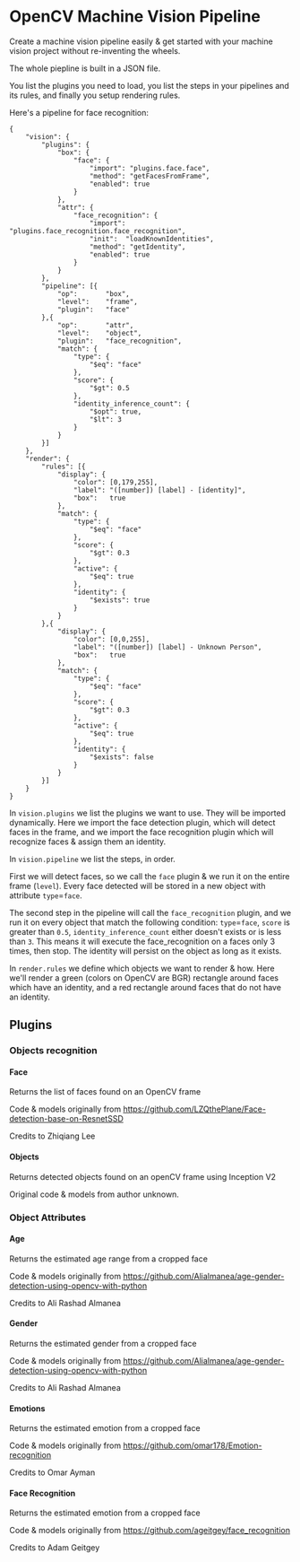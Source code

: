 # OpenCV Machine Vision Pipeline

Create a machine vision pipeline easily & get started with your machine vision project without re-inventing the wheels.

The whole piepline is built in a JSON file.

You list the plugins you need to load, you list the steps in your pipelines and its rules, and finally you setup rendering rules.

Here's a pipeline for face recognition:

    {
        "vision": {
            "plugins": {
                "box": {
                    "face": {
                        "import": "plugins.face.face",
                        "method": "getFacesFromFrame",
                        "enabled": true
                    }
                },
                "attr": {
                    "face_recognition": {
                        "import": "plugins.face_recognition.face_recognition",
                        "init":  "loadKnownIdentities",
                        "method": "getIdentity",
                        "enabled": true
                    }
                }
            },
            "pipeline": [{
                "op":       "box",
                "level":    "frame",
                "plugin":   "face"
            },{
                "op":       "attr",
                "level":    "object",
                "plugin":   "face_recognition",
                "match": {
                    "type": {
                        "$eq": "face"
                    },
                    "score": {
                        "$gt": 0.5
                    },
                    "identity_inference_count": {
                        "$opt": true,
                        "$lt": 3
                    }
                }
            }]
        },
        "render": {
            "rules": [{
                "display": {
                    "color": [0,179,255],
                    "label": "([number]) [label] - [identity]",
                    "box":   true
                },
                "match": {
                    "type": {
                        "$eq": "face"
                    },
                    "score": {
                        "$gt": 0.3
                    },
                    "active": {
                        "$eq": true
                    },
                    "identity": {
                        "$exists": true
                    }
                }
            },{
                "display": {
                    "color": [0,0,255],
                    "label": "([number]) [label] - Unknown Person",
                    "box":   true
                },
                "match": {
                    "type": {
                        "$eq": "face"
                    },
                    "score": {
                        "$gt": 0.3
                    },
                    "active": {
                        "$eq": true
                    },
                    "identity": {
                        "$exists": false
                    }
                }
            }]
        }
    }

In `vision.plugins` we list the plugins we want to use. They will be imported dynamically.
Here we import the face detection plugin, which will detect faces in the frame, and we import the face recognition plugin which will recognize faces & assign them an identity.

In `vision.pipeline` we list the steps, in order.

First we will detect faces, so we call the `face` plugin & we run it on the entire frame (`level`). Every face detected will be stored in a new object with attribute `type`=`face`.

The second step in the pipeline will call the `face_recognition` plugin, and we run it on every object that match the following condition: `type`=`face`, `score` is greater than `0.5`, `identity_inference_count` either doesn't exists or is less than `3`. This means it will execute the face_recognition on a faces only 3 times, then stop. The identity will persist on the object as long as it exists.

In `render.rules` we define which objects we want to render & how. Here we'll render a green (colors on OpenCV are BGR) rectangle around faces which have an identity, and a red rectangle around faces that do not have an identity.

## Plugins

### Objects recognition

#### Face

Returns the list of faces found on an OpenCV frame

Code & models originally from https://github.com/LZQthePlane/Face-detection-base-on-ResnetSSD

Credits to Zhiqiang Lee


#### Objects

Returns detected objects found on an openCV frame using Inception V2

Original code & models from author unknown.


### Object Attributes

#### Age

Returns the estimated age range from a cropped face

Code & models originally from https://github.com/Alialmanea/age-gender-detection-using-opencv-with-python

Credits to Ali Rashad Almanea

#### Gender

Returns the estimated gender from a cropped face

Code & models originally from https://github.com/Alialmanea/age-gender-detection-using-opencv-with-python

Credits to Ali Rashad Almanea


#### Emotions

Returns the estimated emotion from a cropped face

Code & models originally from https://github.com/omar178/Emotion-recognition

Credits to Omar Ayman


#### Face Recognition

Returns the estimated emotion from a cropped face

Code & models originally from https://github.com/ageitgey/face_recognition

Credits to Adam Geitgey